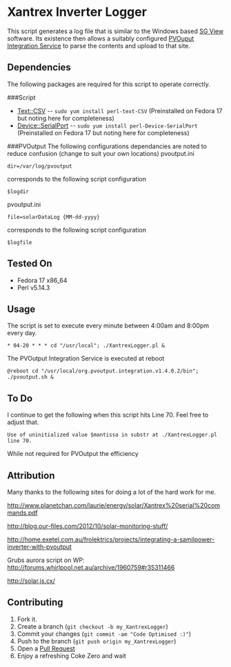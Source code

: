 Xantrex Inverter Logger
=======================

This script generates a log file that is similar to the Windows based [SG View](http://pvoutput.org/help.html#integration) software.
Its existence then allows a suitably configured [PVOuput Integration Service](http://code.google.com/p/pvoutput-integration-service/) to parse the contents and upload to that site.

Dependencies
------------

The following packages are required for this script to operate correctly.

###Script
* [Text::CSV](http://search.cpan.org/~makamaka/Text-CSV-1.21/lib/Text/CSV.pm#DESCRIPTION) -- `sudo yum install perl-text-CSV` (Preinstalled on Fedora 17 but noting here for completeness)
* [Device::SerialPort](http://search.cpan.org/~cook/Device-SerialPort-1.04/SerialPort.pm#DESCRIPTION) -- `sudo yum install perl-Device-SerialPort` (Preinstalled on Fedora 17 but noting here for completeness)

###PVOutput
The following configurations dependancies are noted to reduce confusion (change to suit your own locations)
pvoutput.ini

	dir=/var/log/pvoutput

corresponds to the following script configuration

	$logdir

pvoutput.ini

	file=solarDataLog {MM-dd-yyyy}

corresponds to the following script configuration

	$logfile

Tested On
---------
* Fedora 17 x86_64
* Perl v5.14.3

Usage
-----

The script is set to execute every minute between 4:00am and 8:00pm every day.

	* 04-20 * * * cd "/usr/local"; ./XantrexLogger.pl &

The PVOutput Integration Service is executed at reboot
	
	@reboot cd "/usr/local/org.pvoutput.integration.v1.4.0.2/bin"; ./pvoutput.sh &
	
To Do
-----

I continue to get the following when this script hits Line 70.  Feel free to adjust that.

	Use of uninitialized value $mantissa in substr at ./XantrexLogger.pl line 70.
	
While not required for PVOutput the efficiency 

Attribution
-----------

Many thanks to the following sites for doing a lot of the hard work for me.

http://www.planetchan.com/laurie/energy/solar/Xantrex%20serial%20commands.pdf

http://blog.our-files.com/2012/10/solar-monitoring-stuff/

http://home.exetel.com.au/frolektrics/projects/integrating-a-samilpower-inverter-with-pvoutput

Grubs aurora script on WP: http://forums.whirlpool.net.au/archive/1960759#r35311466

http://solar.js.cx/

Contributing
------------

1. Fork it.
2. Create a branch (`git checkout -b my_XantrexLogger`)
3. Commit your changes (`git commit -am "Code Optimised :)"`)
4. Push to the branch (`git push origin my_XantrexLogger`)
5. Open a [Pull Request][1]
6. Enjoy a refreshing Coke Zero and wait

[1]: http://github.com/github/markup/pulls

